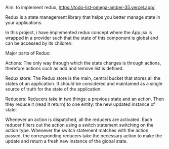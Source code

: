 Aim: to implement redux, https://todo-list-omega-amber-35.vercel.app/

Redux is a state management library that helps you better manage state in your applications.

In this project, i have implemented redux concept where the App.jsx is wrapped in a provider such that the state of this component is global and can be accessed by its children.

Major parts of Redux:

Actions: The only way through which the state changes is through actions, therefore actions such as add and remove list is defined.

Redux store: The Redux store is the main, central bucket that stores all the states of an application. It should be considered and maintained as a single source of truth for the state of the application.

Reducers: Reducers take in two things: a previous state and an action. Then they reduce it (read it return) to one entity: the new updated instance of state.

Whenever an action is dispatched, all the reducers are activated. Each reducer filters out the action using a switch statement switching on the action type. Whenever the switch statement matches with the action passed, the corresponding reducers take the necessary action to make the update and return a fresh new instance of the global state.
